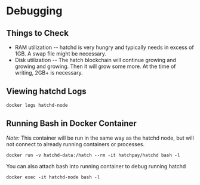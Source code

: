 # Debugging

## Things to Check

* RAM utilization -- hatchd is very hungry and typically needs in excess of 1GB.  A swap file might be necessary.
* Disk utilization -- The hatch blockchain will continue growing and growing and growing.  Then it will grow some more.  At the time of writing, 2GB+ is necessary.

## Viewing hatchd Logs

    docker logs hatchd-node


## Running Bash in Docker Container

*Note:* This container will be run in the same way as the hatchd node, but will not connect to already running containers or processes.

    docker run -v hatchd-data:/hatch --rm -it hatchpay/hatchd bash -l

You can also attach bash into running container to debug running hatchd

    docker exec -it hatchd-node bash -l


